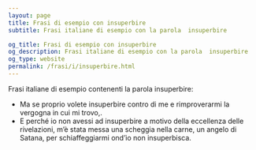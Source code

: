 ```yaml
---
layout: page
title: Frasi di esempio con insuperbire 
subtitle: Frasi italiane di esempio con la parola  insuperbire

og_title: Frasi di esempio con insuperbire 
og_description: Frasi italiane di esempio con la parola  insuperbire
og_type: website
permalink: /frasi/i/insuperbire.html
---
```


Frasi italiane di esempio contenenti la parola insuperbire:


- Ma se proprio volete insuperbire contro di me e rimproverarmi la vergogna in cui mi trovo,.
- E perché io non avessi ad insuperbire a motivo della eccellenza delle rivelazioni, m’è stata messa una scheggia nella carne, un angelo di Satana, per schiaffeggiarmi ond’io non insuperbisca.
